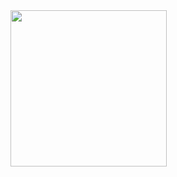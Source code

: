 <img src ="https://github.com/prachimanani01/rnw_page/assets/144036679/7be59643-43cd-4354-b2c3-5a0baff131c5" width=250px>

